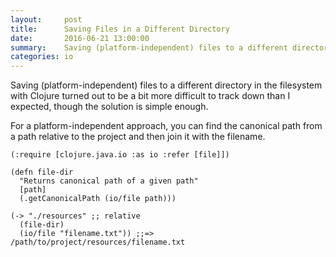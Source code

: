 ```yaml
---
layout:     post
title:      Saving Files in a Different Directory   
date:       2016-06-21 13:00:00
summary:    Saving (platform-independent) files to a different directory in the filesystem 
categories: io 
---
```

Saving (platform-independent) files to a different directory in the filesystem with Clojure turned out to be a bit more difficult to track down than I expected, though the solution is simple enough. 

For a platform-independent approach, you can find the canonical path from a path relative to the project and then join it with the filename.

    (:require [clojure.java.io :as io :refer [file]])

    (defn file-dir 
      "Returns canonical path of a given path"
      [path] 
      (.getCanonicalPath (io/file path))) 

    (-> "./resources" ;; relative
      (file-dir)
      (io/file "filename.txt")) ;;=> /path/to/project/resources/filename.txt

 




